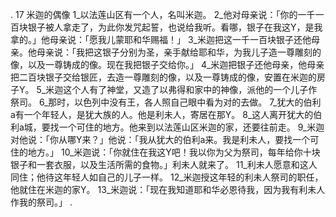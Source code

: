 . 17 
米迦的偶像 
1_以法莲山区有一个人，名叫米迦。 2_他对母亲说：「你的一千一百块银子被人拿走了，为此你发咒起誓，也说给我听。看哪，银子在我这Y，是我拿的。」他母亲说：「愿我儿蒙耶和华赐福！」 3_米迦把这一千一百块银子还他母亲。他母亲说：「我把这银子分别为圣，亲手献给耶和华，为我儿子造一尊雕刻的像，以及一尊铸成的像。现在我把银子交给你。」 4_米迦把银子还他母亲，他母亲把二百块银子交给银匠，去造一尊雕刻的像，以及一尊铸成的像，安置在米迦的房子Y。 5_米迦这个人有了神堂，又造了以弗得和家中的神像，派他的一个儿子作祭司。 6_那时，以色列中没有王，各人照自己眼中看为对的去做。 
7_犹大的伯利a有一个年轻人，是犹大族的人。他是利未人，寄居在那Y。 8_这人离开犹大的伯利a城，要找一个可住的地方。他来到以法莲山区米迦的家，还要往前走。 9_米迦对他说：「你从哪Y来？」他说：「我从犹大的伯利a来。我是利未人，要找一个可住的地方。」 10_米迦说：「你就住在我这Y吧！我以你为父为祭司，每年给你十块银子和一套衣服，以及生活所需的食物。」利未人就来了。 11_利未人愿意和这人同住；他待这年轻人如自己的儿子一样。 12_米迦授这年轻的利未人祭司的职任，他就住在米迦的家Y。 13_米迦说：「现在我知道耶和华必恩待我，因为我有利未人作我的祭司。」 
  .